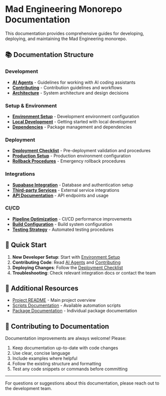 # Mad Engineering Monorepo Documentation

This documentation provides comprehensive guides for developing, deploying, and maintaining the Mad Engineering monorepo.

## 📚 Documentation Structure

### Development
- [**AI Agents**](./development/ai-agents.md) - Guidelines for working with AI coding assistants
- [**Contributing**](./development/contributing.md) - Contribution guidelines and workflows
- [**Architecture**](./development/architecture.md) - System architecture and design decisions

### Setup & Environment
- [**Environment Setup**](./setup/environment.md) - Development environment configuration
- [**Local Development**](./setup/local-development.md) - Getting started with local development
- [**Dependencies**](./setup/dependencies.md) - Package management and dependencies

### Deployment
- [**Deployment Checklist**](./deployment/checklist.md) - Pre-deployment validation and procedures
- [**Production Setup**](./deployment/production.md) - Production environment configuration
- [**Rollback Procedures**](./deployment/rollback.md) - Emergency rollback procedures

### Integrations
- [**Supabase Integration**](./integrations/supabase.md) - Database and authentication setup
- [**Third-party Services**](./integrations/third-party.md) - External service integrations
- [**API Documentation**](./integrations/api.md) - API endpoints and usage

### CI/CD
- [**Pipeline Optimization**](./ci-cd/optimization.md) - CI/CD performance improvements
- [**Build Configuration**](./ci-cd/build-config.md) - Build system configuration
- [**Testing Strategy**](./ci-cd/testing.md) - Automated testing procedures

## 🚀 Quick Start

1. **New Developer Setup**: Start with [Environment Setup](./setup/environment.md)
2. **Contributing Code**: Read [AI Agents](./development/ai-agents.md) and [Contributing](./development/contributing.md)
3. **Deploying Changes**: Follow the [Deployment Checklist](./deployment/checklist.md)
4. **Troubleshooting**: Check relevant integration docs or contact the team

## 📖 Additional Resources

- [Project README](../README.md) - Main project overview
- [Scripts Documentation](../scripts/README.md) - Available automation scripts
- [Package Documentation](../packages/) - Individual package documentation

## 🤝 Contributing to Documentation

Documentation improvements are always welcome! Please:

1. Keep documentation up-to-date with code changes
2. Use clear, concise language
3. Include examples where helpful
4. Follow the existing structure and formatting
5. Test any code snippets or commands before committing

---

For questions or suggestions about this documentation, please reach out to the development team. 